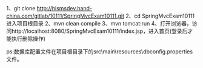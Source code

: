 
1、git clone http://hismsdev.hand-china.com/gitlab/10111/SpringMvcExam10111.git
2、cd SpringMvcExam10111 进入项目根目录
2、mvn clean compile
3、mvn tomcat:run
4、打开浏览器，访问http://localhost:8080/SpringMvcExam10111/index.jsp，进入首页(登录后才能执行删除操作)

ps:数据库配置文件在项目根目录下的src\main\resources\dbconfig.properties文件。